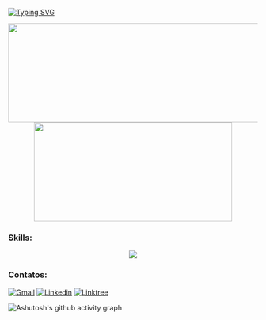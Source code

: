 [![Typing SVG](https://readme-typing-svg.herokuapp.com/?color=70A5FD&size=35&center=true&vCenter=true&width=1000&lines=Olá,+meu+nome+é+Vicctor+Neves;Eu+tenho+19+anos;Sou+desenvolvedor+Front+End;Seja+Bem+Vindo!+:%29)](https://git.io/typing-svg)


<div align="center">
  <img src="https://github-stats-alpha.vercel.app/api?username=vicctorneve&cc=1A1B27&tc=70A5FD&ic=9F7ACC&bc=000" width="550px" height="200px">
  <img src="http://github-profile-summary-cards.vercel.app/api/cards/repos-per-language?username=vicctorneve&theme=tokyonight" width="400px" height="200px">      
</div>

### Skills:
<p align="center">
  <a href='https://skillicons.dev'>
    <img src='https://skillicons.dev/icons?i=js,html,css,react,nodejs,express,java,mongodb'/>
  </a>
</p>


### Contatos:
  [![Gmail](https://img.shields.io/badge/Gmail-D14836?style=for-the-badge&logo=gmail&logoColor=white)](mailto:vicctorneves7@gmail.com)
  [![Linkedin](https://img.shields.io/badge/LinkedIn-0077B5?style=for-the-badge&logo=linkedin&logoColor=white)](https://www.linkedin.com/in/vicctorneves/)
  [![Linktree](https://img.shields.io/badge/linktree-39E09B?style=for-the-badge&logo=linktree&logoColor=white)](https://linktr.ee/vicctorneves)
    
  ![Ashutosh's github activity graph](https://github-readme-activity-graph.cyclic.app/graph?username=vicctorneve&theme=tokyo-night)

